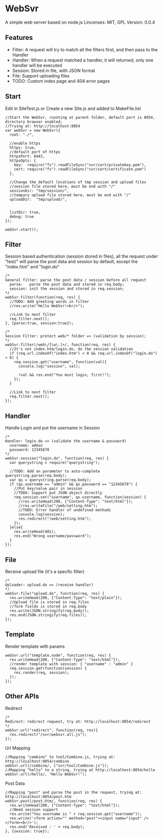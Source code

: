 WebSvr
==============
A simple web server based on node.js
Lincenses: MIT, GPL
Version: 0.0.4

Features
--------------
- Filter: A request will try to match all the filters first, and then pass to the Handler
- Handler: When a request matched a handler, it will returned, only one handler will be executed
- Session: Stored in file, with JSON format
- File: Support uploading files
- TODO: Custom index page and 404 error pages

Start
--------------
Edit in SiteTest.js or Create a new Site.js and added to MakeFile.list

    //Start the WebSvr, runnting at parent folder, default port is 8054, directory browser enabled;
    //Trying at: http://localhost:8054
    var webSvr = new WebSvr({
      root: "./",

      //enable https
      https: true,
      //default port of https
      httpsPort: 8443,
      httpsOpts: {
        key:  require("fs").readFileSync("svr/cert/privatekey.pem"),
        cert: require("fs").readFileSync("svr/cert/certificate.pem")
      },

      //Change the default locations of tmp session and upload files
      //session file stored here, must be end with "/"
      sessionDir: "tmp/session/",
      //tempary upload file stored here, must be end with "/"
      uploadDir:  "tmp/upload/",


      listDir: true,
      debug: true
    });

    webSvr.start();

Filter
--------------
Session based authentication (session stored in files), all the request under "test/" will parse the post data and session by default, except the "index.htm" and "login.do"

    /*
    General filter: parse the post data / session before all request
      parse:   parse the post data and stored in req.body;
      session: init the session and stored in req.session; 
    */
    webSvr.filter(function(req, res) {
      //TODO: Add greeting words in filter
      //res.write("Hello WebSvr!<br/>");

      //Link to next filter
      req.filter.next();
    }, {parse:true, session:true});

    /*
    Session Filter: protect web/* folder => (validation by session);
    */
    webSvr.filter(/web\/[\w\.]+/, function(req, res) {
      //It's not index.htm/login.do, do the session validation
      if (req.url.indexOf("index.htm") < 0 && req.url.indexOf("login.do") < 0) {
        req.session.get("username", function(val){
          console.log("session", val);

          !val && res.end("You must login, first!");
        });
      }

      //Link to next filter
      req.filter.next();
    });


Handler
--------------
Handle Login and put the username in Session

    /*
    Handler: login.do => (validate the username & password)
      username: admin
      password: 12345678
    */
    webSvr.session("login.do", function(req, res) {
      var querystring = require("querystring");

      //TODO: Add an parameter to auto-complete querystring.parse(req.body);
      var qs = querystring.parse(req.body);
      if (qs.username == "admin" && qs.password == "12345678") {
        //Put key/value pair in session
        //TODO: Support put JSON object directly
        req.session.set("username", qs.username, function(session) {
          //res.writeHead(200, {"Content-Type": "text/html"});
          //res.writeFile("/web/setting.htm");
          //TODO: Error handler of undefined methods
          console.log(session);
          res.redirect("/web/setting.htm");
        });
      }else{
        res.writeHead(401);
        res.end("Wrong username/password");
      }
    });

File
--------------
Receive upload file (it's a specfic filter)

    /*
    Uploader: upload.do => (receive handler)
    */
    webSvr.file("upload.do", function(req, res) {
      res.writeHead(200, {"Content-Type": "text/plain"});
      //Upload file is stored in req.files
      //form fields is stored in req.body
      res.write(JSON.stringify(req.body));
      res.end(JSON.stringify(req.files));
    });

Template
--------------
Render template with params

    webSvr.url("template.node", function(req, res) {
      res.writeHead(200, {"Content-Type": "text/html"});
      //render template with session: { "username" : "admin" }
      req.session.get(function(session) {
        res.render(req, session);
      });
    });

Other APIs
--------------
Redirect

    /*
    Redirect: redirect request, try at: http://localhost:8054/redirect
    */
    webSvr.url("redirect", function(req, res){
      res.redirect("/svr/websvr.all.js");
    });

Url Mapping

    //Mapping "combine" to tool/Combine.js, trying at: http://localhost:8054/combine
    webSvr.url(/combine/, ["svr/tool/Combine.js"]);
    //Mapping "hello" to a string, trying at http://localhost:8054/hello
    webSvr.url(/hello/, "Hello WebSvr!");

Post Data

    //Mapping "post" and parse the post in the request, trying at: http://localhost:8054/post.htm
    webSvr.post(/post.htm/, function(req, res) {
      res.writeHead(200, {"Content-Type": "text/html"});
      //Need session support
      res.write("You username is " + req.session.get("username"));
      res.write('<form action="" method="post"><input name="input" /></form><br/>');
      res.end('Received : ' + req.body);
    }, {session: true});